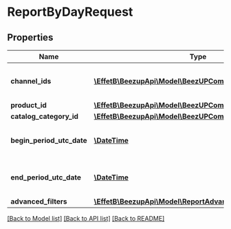 # ReportByDayRequest

## Properties
Name | Type | Description | Notes
------------ | ------------- | ------------- | -------------
**channel_ids** | [**\EffetB\BeezupApi\Model\BeezUPCommonChannelId[]**](BeezUPCommonChannelId.md) | Indicate the channel identifier list | [optional] 
**product_id** | [**\EffetB\BeezupApi\Model\BeezUPCommonProductId**](BeezUPCommonProductId.md) |  | [optional] 
**catalog_category_id** | [**\EffetB\BeezupApi\Model\BeezUPCommonCatalogCategoryId**](BeezUPCommonCatalogCategoryId.md) |  | [optional] 
**begin_period_utc_date** | [**\DateTime**](\DateTime.md) | The begin date of the period for the report | 
**end_period_utc_date** | [**\DateTime**](\DateTime.md) | The end date of the period for the report | 
**advanced_filters** | [**\EffetB\BeezupApi\Model\ReportAdvancedFilters**](ReportAdvancedFilters.md) |  | [optional] 

[[Back to Model list]](../README.md#documentation-for-models) [[Back to API list]](../README.md#documentation-for-api-endpoints) [[Back to README]](../README.md)


